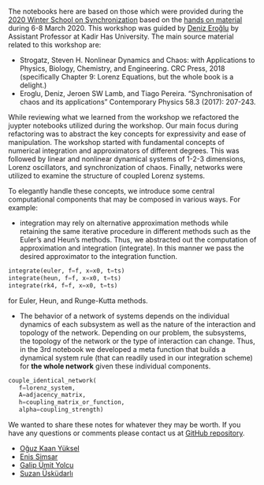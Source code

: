 The notebooks here are based on those which were provided during the [2020 Winter School on Synchronization](https://complex-systems-turkey.github.io/) based on the [hands on material](https://github.com/noddslab/Winter-School-on-Synchronization) during 6-8 March 2020.
This workshop was guided by [Deniz Eroğlu](http://www.deroglu.com/) by Assistant Professor at Kadir Has University.
The main source material related to this workshop are:

* Strogatz, Steven H. Nonlinear Dynamics and Chaos: with Applications to Physics, Biology, Chemistry, and Engineering. CRC Press, 2018 (specifically Chapter 9: Lorenz Equations, but the whole book is a delight.)
* Eroglu, Deniz, Jeroen SW Lamb, and Tiago Pereira. “Synchronisation of chaos and its applications” Contemporary Physics 58.3 (2017): 207-243.

While reviewing what we learned from the workshop we refactored the juypter notebooks utilized during the workshop.
Our main focus during refactoring was to abstract the key concepts for expressivity and ease of manipulation.
The workshop started with fundamental concepts of numerical integration and approximators of different degrees.
This was followed by linear and nonlinear dynamical systems of 1-2-3 dimensions, Lorenz oscillators, and synchronization of chaos.
Finally, networks were utilized to examine the structure of coupled Lorenz systems.

To elegantly handle these concepts, we introduce some central computational components that may be composed in various ways. For example:

   * integration  may rely on alternative approximation methods while retaining the same iterative procedure in different methods such as the Euler’s  and Heun’s methods.
   Thus, we abstracted out the computation of approximation and integration (integrate). In this manner we pass the desired approximator to the integration function.

```python
integrate(euler, f=f, x=x0, t=ts)
integrate(heun, f=f, x=x0, t=ts)
integrate(rk4, f=f, x=x0, t=ts)
```

   for Euler, Heun, and Runge-Kutta methods.

   * The behavior of a network of systems depends on the individual dynamics of each subsystem as well as the nature of the interaction and topology of the network.
   Depending on our problem, the subsystems, the topology of the network or the type of interaction can change.
   Thus, in the 3rd notebook we developed a meta function that builds a dynamical system rule (that can readily used in our integration scheme) for **the whole network** given these individual components.

```python
couple_identical_network(
   f=lorenz_system,
   A=adjacency_matrix,
   h=coupling_matrix_or_function,
   alpha=coupling_strength)
```

We wanted to share these notes for whatever they may be worth. If you have any questions or comments please contact us at [GitHub repository](https://github.com/complex-systems-turkey/winter-2020-synchronization).

* [Oğuz Kaan Yüksel](https://github.com/okyksl)
* [Enis Simsar](https://github.com/enisimsar)
* [Galip Ümit Yolcu](https://github.com/gumityolcu)
* [Suzan Üsküdarlı](https://github.com/uskudarli)
